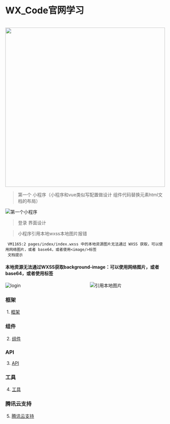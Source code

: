 # WX_Code官网学习
 &nbsp;&nbsp;&nbsp;&nbsp;&nbsp;&nbsp;&nbsp;&nbsp;&nbsp;&nbsp;&nbsp;&nbsp;&nbsp;&nbsp;&nbsp;&nbsp;&nbsp;&nbsp;&nbsp;&nbsp;&nbsp;&nbsp;&nbsp;&nbsp;&nbsp;&nbsp;&nbsp;&nbsp;&nbsp;&nbsp;&nbsp;&nbsp;&nbsp;&nbsp;&nbsp;&nbsp;&nbsp;&nbsp;&nbsp; <img src="https://timgsa.baidu.com/timg?image&quality=80&size=b9999_10000&sec=1526462245508&di=2e0fe7921abf6276d15d89daf9da5ce2&imgtype=0&src=http%3A%2F%2Fimg.pconline.com.cn%2Fimages%2Fupload%2Fupc%2Ftx%2Fpcdlc%2F1707%2F01%2Fc8%2F51589090_1498912403481.jpg" width="500" height="500"/>
  
 > 第一个 小程序（小程序和vue类似写配置做设计 组件代码替换元素html文档的布局） <br>

![第一个小程序](http://114.215.91.58/Blog//static/userImages/20180517/1526544475301007960.jpg) 
  
 > 登录 界面设计
 
 > 小程序引用本地wxss本地图片报错
 
 ```
  VM1165:2 pages/index/index.wxss 中的本地资源图片无法通过 WXSS 获取，可以使用网络图片，或者 base64，或者使用<image/>标签
  文档提示
 ```
 #### 本地资源无法通过WXSS获取background-image：可以使用网络图片，或者 base64，或者使用<image/>标签
 
 ![login](http://114.215.91.58/Blog//static/userImages/20180517/1526551343154048509.jpg) 
 &nbsp;&nbsp;&nbsp;&nbsp;&nbsp;&nbsp;&nbsp;&nbsp;&nbsp;&nbsp;&nbsp;&nbsp;&nbsp;&nbsp;&nbsp;&nbsp;&nbsp;&nbsp;&nbsp;&nbsp;&nbsp;&nbsp;&nbsp;&nbsp;&nbsp;&nbsp;&nbsp;&nbsp;&nbsp;&nbsp;&nbsp;&nbsp;&nbsp;&nbsp;&nbsp;&nbsp;&nbsp;&nbsp;&nbsp;&nbsp;&nbsp;&nbsp;&nbsp;&nbsp;&nbsp;&nbsp;&nbsp;&nbsp;&nbsp;&nbsp;&nbsp;&nbsp;&nbsp;&nbsp;![引用本地图片](http://wx4.sinaimg.cn/orj360/a8bf8822ly1frfa7n7y37j208w0fsglz.jpg)
  
  
 ### 框架
  1. <a href="">框架</a>
 ### 组件
  2. <a href="https://github.com/JasonLWY/WX_Code/tree/master/zujian">组件</a>
 ### API
  3. <a href="">API</a>
 ### 工具
  4. <a href="">工具</a>
 ### 腾讯云支持
  5. <a href="">腾讯云支持</a>
  
